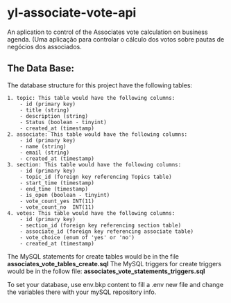 # yl-associate-vote-api
An aplication to control of the Associates vote calculation on business agenda. (Uma aplicação para controlar o cálculo dos votos sobre pautas de negócios dos associados.


## The Data Base:

The database structure for this project have the following tables:

    1. topic: This table would have the following columns:
        - id (primary key)
        - title (string)
        - description (string)
        - Status (boolean - tinyint)
        - created_at (timestamp)
    2. associate: This table would have the following columns:
        - id (primary key)
        - name (string)
        - email (string)
        - created_at (timestamp)
    3. section: This table would have the following columns:
        - id (primary key)
        - topic_id (foreign key referencing Topics table)
        - start_time (timestamp)
        - end_time (timestamp)
        - is_open (boolean - tinyint)
        - vote_count_yes INT(11)
        - vote_count_no  INT(11)
    4. votes: This table would have the following columns:
        - id (primary key)
        - section_id (foreign key referencing section table)
        - associate_id (foreign key referencing associate table)
        - vote_choice (enum of 'yes' or 'no')
        - created_at (timestamp)

The MySQL statements for create tables would be in the file **associates_vote_tables_create.sql**
The MySQL triggers for create triggers would be in the follow file:
**associates_vote_statements_triggers.sql**

To set your database, use env.bkp content to fill a .env new file and change the variables there with your mySQL repository info.